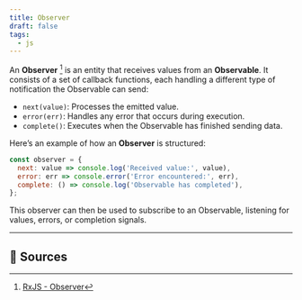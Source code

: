 ```yaml
---
title: Observer
draft: false
tags:
  - js
---
```

An **Observer** [^1] is an entity that receives values from an **Observable**. It consists of a set of callback functions, each handling a different type of notification the Observable can send:

- `next(value)`: Processes the emitted value.
- `error(err)`: Handles any error that occurs during execution.
- `complete()`: Executes when the Observable has finished sending data.

Here’s an example of how an **Observer** is structured:

```js
const observer = {
  next: value => console.log('Received value:', value),
  error: err => console.error('Error encountered:', err),
  complete: () => console.log('Observable has completed'),
};
```

This observer can then be used to subscribe to an Observable, listening for values, errors, or completion signals.

---

## 🔗 Sources

[^1]: [RxJS - Observer](https://rxjs.dev/guide/observer)
